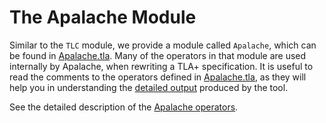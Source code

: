 # The Apalache Module

Similar to the `TLC` module, we provide a module called `Apalache`, which can be found in [Apalache.tla][]. Many of
the operators in that module are used internally by Apalache, when rewriting a TLA+ specification. It is useful
to read the comments to the operators defined in [Apalache.tla][], as they will help you in understanding
the [detailed output](./running.md#detailed) produced by the tool.

See the detailed description of the [Apalache operators][].

[Apalache.tla]: https://github.com/informalsystems/apalache/tree/main/src/tla/Apalache.tla

[Apalache operators]: https://apalache.informal.systems/docs/lang/apalache-operators.html
